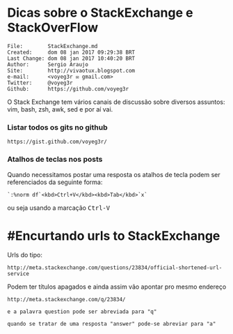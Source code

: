 # Dicas sobre o StackExchange e StackOverFlow

    File:		 StackExchange.md
    Created:	 dom 08 jan 2017 09:29:38 BRT
    Last Change: dom 08 jan 2017 10:40:20 BRT
    Author:		 Sergio Araujo
    Site:		 http://vivaotux.blogspot.com
    e-mail:      <voyeg3r ✉ gmail.com>
    Twitter:	 @voyeg3r
    Github:      https://github.com/voyeg3r

O Stack Exchange tem vários canais de discussão
sobre diversos assuntos: vim, bash, zsh, awk, sed
e por aí vai.

### Listar todos os gits no github

    https://gist.github.com/voyeg3r/


### Atalhos de teclas nos posts

Quando necessitamos postar uma resposta os atalhos de tecla
podem ser referenciados da seguinte forma:

    `:%norm df`<kbd>Ctrl+V</kbd><kbd>Tab</kbd>`x`


ou seja usando a marcação <kbd> Ctrl-V </kbd>


# #Encurtando urls to StackExchange

Urls do tipo:

    http://meta.stackexchange.com/questions/23834/official-shortened-url-service

Podem ter títulos apagados e ainda assim vão apontar pro mesmo endereço

    http://meta.stackexchange.com/q/23834/

    e a palavra question pode ser abreviada para "q"

    quando se tratar de uma resposta "answer" pode-se abreviar para "a"

